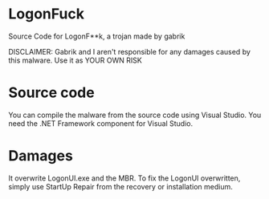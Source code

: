 # LogonFuck
Source Code for LogonF**k, a trojan made by gabrik

DISCLAIMER: Gabrik and I aren't responsible for any damages caused by this malware. Use it as YOUR OWN RISK

# Source code
You can compile the malware from the source code using Visual Studio. You need the .NET Framework component for Visual Studio.

# Damages
It overwrite LogonUI.exe and the MBR. To fix the LogonUI overwritten, simply use StartUp Repair from the recovery or installation medium.
